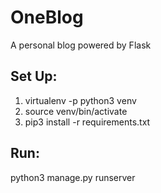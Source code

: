 # OneBlog
A personal blog powered by Flask

## Set Up:
1. virtualenv -p python3 venv
2. source venv/bin/activate
3. pip3 install -r requirements.txt

## Run:
python3 manage.py runserver